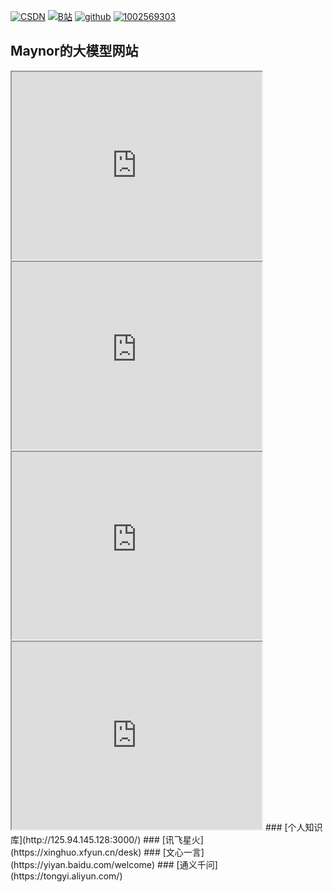 <a href="https://blog.csdn.net/xianyu120"> <img src="https://img.shields.io/badge/csdn-博客-purple.svg" alt="CSDN" /></a> 
<a href="https://space.bilibili.com/399102586"> <img src="https://img.shields.io/badge/bilibili-%E8%A7%86%E9%A2%91-black.svg" alt="B站" /></a> 
 <a href="https://github.com/xianyu110"> <img src="https://img.shields.io/badge/github-github-yellow.svg" alt="github" /></a> 
     <a href="#QQ">
        <img src="https://img.shields.io/badge/QQ:1002569303-green.svg" alt="1002569303" />
    </a>
## Maynor的大模型网站

<iframe src="https://chat.jja8.cn/web/NewBingGoGo.html" width="400" height="300">
newbing-画图
</iframe> 

<iframe src="https://chat2.jinshutuan.com/#/chat/1685520884858" width="400" height="300">
联网搜索
</iframe> 
<iframe src="https://ai.w3school.top/claude/" width="400" height="300">
Claude网页版
</iframe> 
<iframe src="https://gptbot2.icu" width="400" height="300">
GPT4
</iframe> 
### [个人知识库](http://125.94.145.128:3000/)
### [讯飞星火](https://xinghuo.xfyun.cn/desk)
### [文心一言](https://yiyan.baidu.com/welcome)
### [通义千问](https://tongyi.aliyun.com/)
